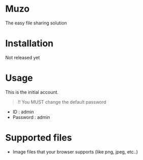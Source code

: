 # Muzo

The easy file sharing solution

# Installation

Not released yet

# Usage

This is the initial account.

> !! You MUST change the default password

- ID : admin
- Password : admin

# Supported files

- Image files that your browser supports (like png, jpeg, etc..)
